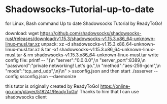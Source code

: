 # Shadowsocks-Tutorial-up-to-date
for Linux, Bash command
Up to date Shadowsocks Tutorial by ReadyToGo!

download:
wget https://github.com/shadowsocks/shadowsocks-rust/releases/download/v1.15.3/shadowsocks-v1.15.3.x86_64-unknown-linux-musl.tar.xz
unpack:
xz -d shadowsocks-v1.15.3.x86_64-unknown-linux-musl.tar.xz & tar -xf shadowsocks-v1.15.3.x86_64-unknown-linux-musl.tar & rm shadowsocks-v1.15.3.x86_64-unknown-linux-musl.tar
write config file:
printf -- "{\n \"server\":\"0.0.0.0\",\n \"server_port\":8389,\n \"password\":\"private networking! Let's go.\",\n \"method\":\"aes-256-gcm\",\n \"mode\":\"tcp_and_udp\",\n}\n" > ssconfig.json
and then start
./ssserver --config ssconfig.json --daemonize

this tutor is originally created by ReadyToGo! https://online-go.com/player/518241/ReadyToGo!
Thanks to him that I can use shadowsocks client
